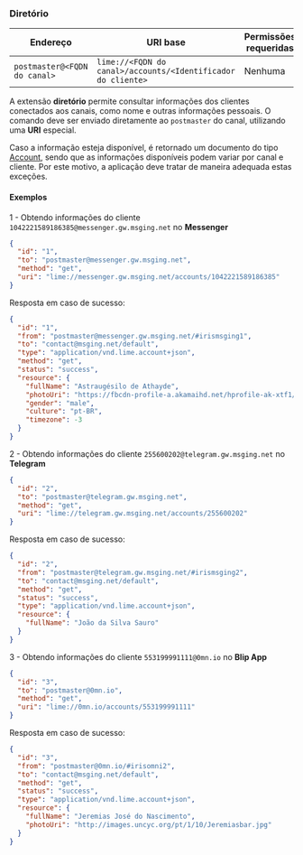 ### Diretório
| Endereço                        | URI base     | Permissões requeridas   | C#                     |
|---------------------------------|--------------|-------------------------|------------------------|
| `postmaster@<FQDN do canal>` | `lime://<FQDN do canal>/accounts/<Identificador do cliente>`       | Nenhuma      | [DirectoryExtension](https://github.com/takenet/messaginghub-client-csharp/blob/master/src/Takenet.MessagingHub.Client/Extensions/Directory/DirectoryExtension.cs) |

A extensão **diretório** permite consultar informações dos clientes conectados aos canais, como nome e outras informações pessoais. O comando deve ser enviado diretamente ao `postmaster` do canal, utilizando uma **URI** especial. 

Caso a informação esteja disponível, é retornado um documento do tipo [Account](http://limeprotocol.org/resources.html#account), sendo que as informações disponíveis podem variar por canal e cliente. Por este motivo, a aplicação deve tratar de maneira adequada estas exceções.

#### Exemplos

1 - Obtendo informações do cliente `1042221589186385@messenger.gw.msging.net` no **Messenger**
```json
{  
  "id": "1",
  "to": "postmaster@messenger.gw.msging.net",
  "method": "get",
  "uri": "lime://messenger.gw.msging.net/accounts/1042221589186385"
}
```
Resposta em caso de sucesso:
```json
{
  "id": "1",
  "from": "postmaster@messenger.gw.msging.net/#irismsging1",
  "to": "contact@msging.net/default",
  "type": "application/vnd.lime.account+json",
  "method": "get",
  "status": "success",
  "resource": {
    "fullName": "Astraugésilo de Athayde",
    "photoUri": "https://fbcdn-profile-a.akamaihd.net/hprofile-ak-xtf1/v/t1.0-1/p200x200/14429_1013121325123122924983_n.jpg",
    "gender": "male",
    "culture": "pt-BR",
    "timezone": -3
  }
}
```

2 - Obtendo informações do cliente `255600202@telegram.gw.msging.net` no **Telegram**
```json
{  
  "id": "2",
  "to": "postmaster@telegram.gw.msging.net",
  "method": "get",
  "uri": "lime://telegram.gw.msging.net/accounts/255600202"
}
```
Resposta em caso de sucesso:
```json
{
  "id": "2",
  "from": "postmaster@telegram.gw.msging.net/#irismsging2",
  "to": "contact@msging.net/default",
  "method": "get",
  "status": "success",
  "type": "application/vnd.lime.account+json",
  "resource": {
    "fullName": "João da Silva Sauro"
  }
}
```

3 - Obtendo informações do cliente `553199991111@0mn.io` no **Blip App**
```json
{  
  "id": "3",
  "to": "postmaster@0mn.io",
  "method": "get",
  "uri": "lime://0mn.io/accounts/553199991111"
}
```
Resposta em caso de sucesso:
```json
{
  "id": "3",
  "from": "postmaster@0mn.io/#irisomni2",
  "to": "contact@msging.net/default",
  "method": "get",
  "status": "success",
  "type": "application/vnd.lime.account+json",
  "resource": {
    "fullName": "Jeremias José do Nascimento",
    "photoUri": "http://images.uncyc.org/pt/1/10/Jeremiasbar.jpg"
  }
}
```
